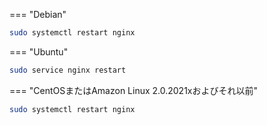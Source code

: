 === "Debian"
```bash
sudo systemctl restart nginx
```
=== "Ubuntu"
```bash
sudo service nginx restart
```
=== "CentOSまたはAmazon Linux 2.0.2021xおよびそれ以前"
```bash
sudo systemctl restart nginx
```